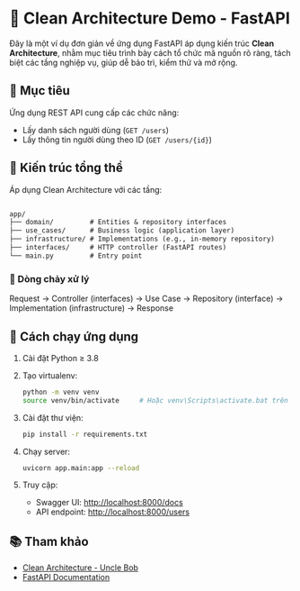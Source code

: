 # 🧼 Clean Architecture Demo - FastAPI

Đây là một ví dụ đơn giản về ứng dụng FastAPI áp dụng kiến trúc **Clean Architecture**, nhằm mục tiêu trình bày cách tổ chức mã nguồn rõ ràng, tách biệt các tầng nghiệp vụ, giúp dễ bảo trì, kiểm thử và mở rộng.

## 📌 Mục tiêu

Ứng dụng REST API cung cấp các chức năng:
- Lấy danh sách người dùng (`GET /users`)
- Lấy thông tin người dùng theo ID (`GET /users/{id}`)

## 🧱 Kiến trúc tổng thể

Áp dụng Clean Architecture với các tầng:



````markdown

app/
├── domain/         # Entities & repository interfaces
├── use_cases/      # Business logic (application layer)
├── infrastructure/ # Implementations (e.g., in-memory repository)
├── interfaces/     # HTTP controller (FastAPI routes)
└── main.py         # Entry point
````
### 🔁 Dòng chảy xử lý
Request → Controller (interfaces) → Use Case → Repository (interface) → Implementation (infrastructure) → Response


## 🚀 Cách chạy ứng dụng

1. Cài đặt Python ≥ 3.8  
2. Tạo virtualenv:

    ```bash
    python -m venv venv
    source venv/bin/activate     # Hoặc venv\Scripts\activate.bat trên Windows
    ```

3. Cài đặt thư viện:

    ```bash
    pip install -r requirements.txt
    ```

4. Chạy server:

    ```bash
    uvicorn app.main:app --reload
    ```

5. Truy cập:
    - Swagger UI: [http://localhost:8000/docs](http://localhost:8000/docs)
    - API endpoint: [http://localhost:8000/users](http://localhost:8000/users)



## 📚 Tham khảo

- [Clean Architecture - Uncle Bob](https://8thlight.com/blog/uncle-bob/2012/08/13/the-clean-architecture.html)
- [FastAPI Documentation](https://fastapi.tiangolo.com/)
